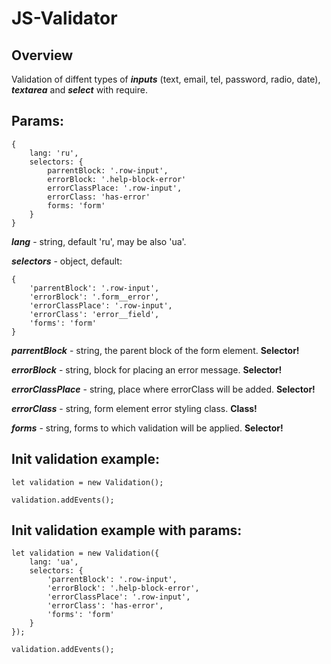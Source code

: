 # JS-Validator

## Overview

Validation of diffent types of ***inputs*** (text, email, tel, password, radio, date), ***textarea*** and ***select*** with require.

## Params: 
```
{
    lang: 'ru',
    selectors: {
        parrentBlock: '.row-input',
        errorBlock: '.help-block-error'
        errorClassPlace: '.row-input',
        errorClass: 'has-error'
        forms: 'form' 
    }
}

```
***lang*** - string, default 'ru', may be also 'ua'.

***selectors*** - object, default:
```
{
    'parrentBlock': '.row-input',
    'errorBlock': '.form__error',
    'errorClassPlace': '.row-input',
    'errorClass': 'error__field',
    'forms': 'form'
}
```
***parrentBlock*** - string, the parent block of the form element. **Selector!**

***errorBlock*** - string, block for placing an error message. **Selector!**

***errorClassPlace*** - string, place where errorClass will be added. **Selector!**      

***errorClass*** - string, form element error styling class. **Class!**

***forms*** - string, forms to which validation will be applied. **Selector!** 


## Init validation example:

```
let validation = new Validation();

validation.addEvents();
```

## Init validation example with params:

```
let validation = new Validation({
    lang: 'ua',
    selectors: {
        'parrentBlock': '.row-input',
        'errorBlock': '.help-block-error',
        'errorClassPlace': '.row-input',
        'errorClass': 'has-error',
        'forms': 'form'
    }
});

validation.addEvents();
```
